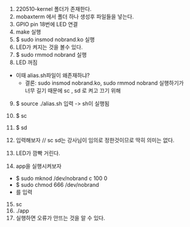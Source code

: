 1. 220510-kernel 폴더가 존재한다.
2. mobaxterm 에서 폴더 하나 생성후 파일들을 넣는다.
3. GPIO pin 18번에 LED 연결
4. make 실행
5. $ sudo insmod nobrand.ko 실행
6. LED가 켜지는 것을 볼수 있다.
7. $ sudo rmmod nobrand 실행
8. LED 꺼짐

- 이때 alias.sh파일이 왜존재하냐?
  - 결론: sudo insmod nobrand.ko, sudo rmmod nobrand 실행하기가 <br> 너무 길기 때문에 sc , sd 로 켜고 끄기 위해

9. $ source ./alias.sh  입력 -> sh이 실행됨
10. $ sc 
11. $ sd
12. 입력해보자  // sc sd는 강사님이 임의로 정한것이므로 딱히 의미는 없다.
13. LED가 깜빡 거린다.

14. app을 실행시켜보자
- $ sudo mknod /dev/nobrand c 100 0
- $ sudo chmod 666 /dev/nobrand   
- 를 입력 
15. sc
16. ./app
17. 실행하면 오류가 안뜨는 것을 알 수 있다.